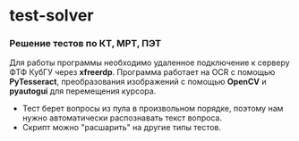 # test-solver

### Решение тестов по КТ, МРТ, ПЭТ

Для работы программы необходимо удаленное подключение к серверу ФТФ КубГУ через **xfreerdp**. Программа работает на OCR с помощью **PyTesseract**, преобразования изображений с помощью **OpenCV** и **pyautogui** для перемещения курсора.

* Тест берет вопросы из пула в произвольном порядке, поэтому нам нужно автоматически распознавать текст вопроса.
* Скрипт можно "расшарить" на другие типы тестов. 